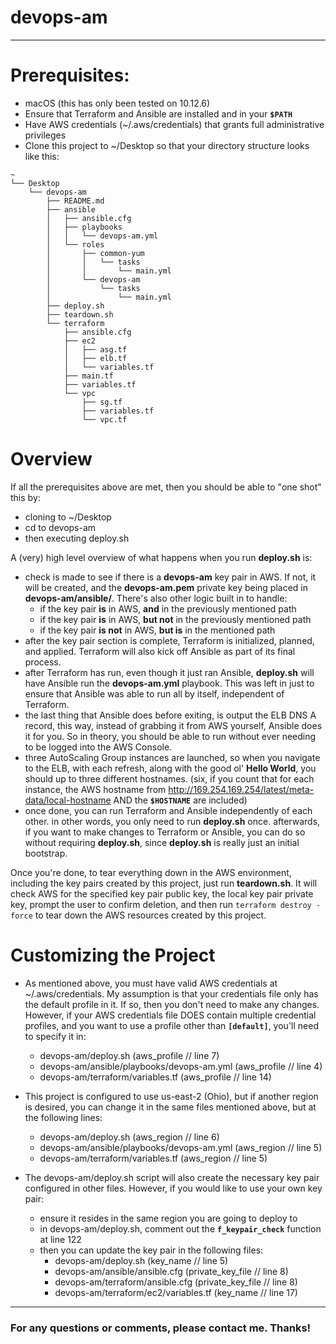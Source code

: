# devops-am
---
# Prerequisites:
- macOS (this has only been tested on 10.12.6)
- Ensure that Terraform and Ansible are installed and in your __```$PATH```__
- Have AWS credentials (~/.aws/credentials) that grants full administrative privileges
- Clone this project to ~/Desktop so that your directory structure looks like this:

```
~
└── Desktop
    └── devops-am
        ├── README.md
        ├── ansible
        │   ├── ansible.cfg
        │   ├── playbooks
        │   │   └── devops-am.yml
        │   └── roles
        │       ├── common-yum
        │       │   └── tasks
        │       │       └── main.yml
        │       └── devops-am
        │           └── tasks
        │               └── main.yml
        ├── deploy.sh
        ├── teardown.sh
        └── terraform
            ├── ansible.cfg
            ├── ec2
            │   ├── asg.tf
            │   ├── elb.tf
            │   └── variables.tf
            ├── main.tf
            ├── variables.tf
            └── vpc
                ├── sg.tf
                ├── variables.tf
                └── vpc.tf
```


# Overview
If all the prerequisites above are met, then you should be able to "one shot" this by:
  - cloning to ~/Desktop
  - cd to devops-am
  - then executing deploy.sh

A (very) high level overview of what happens when you run __deploy.sh__ is:
- check is made to see if there is a __devops-am__ key pair in AWS. If not, it will be created, and the __devops-am.pem__ private key being placed in __devops-am/ansible/__. There's also other logic built in to handle:
  - if the key pair __is__ in AWS, __and__ in the previously mentioned path
  - if the key pair __is__ in AWS, __but not__ in the previously mentioned path
  - if the key pair __is not__ in AWS, __but is__ in the mentioned path
- after the key pair section is complete, Terraform is initialized, planned, and applied. Terraform will also kick off Ansible as part of its final process.
- after Terraform has run, even though it just ran Ansible, __deploy.sh__ will have Ansible run the __devops-am.yml__ playbook. This was left in just to ensure that Ansible was able to run all by itself, independent of Terraform.
- the last thing that Ansible does before exiting, is output the ELB DNS A record, this way, instead of grabbing it from AWS yourself, Ansible does it for you. So in theory, you should be able to run without ever needing to be logged into the AWS Console.
- three AutoScaling Group instances are launched, so when you navigate to the ELB, with each refresh, along with the good ol' __Hello World__, you should up to three different hostnames. (six, if you count that for each instance, the AWS hostname from http://169.254.169.254/latest/meta-data/local-hostname AND the __```$HOSTNAME```__ are included)
- once done, you can run Terraform and Ansible independently of each other. in other words, you only need to run __deploy.sh__ once. afterwards, if you want to make changes to Terraform or Ansible, you can do so without requiring __deploy.sh__, since __deploy.sh__ is really just an initial bootstrap.

Once you're done, to tear everything down in the AWS environment, including the key pairs created by this project, just run __teardown.sh__. It will check AWS for the specified key pair public key, the local key pair private key, prompt the user to confirm deletion, and then run ```terraform destroy -force``` to tear down the AWS resources created by this project.


# Customizing the Project
- As mentioned above, you must have valid AWS credentials at ~/.aws/credentials. My assumption is that your credentials file only has the default profile in it. If so, then you don't need to make any changes. However, if your AWS credentials file DOES contain multiple credential profiles, and you want to use a profile other than __```[default]```__, you'll need to specify it in:
  - devops-am/deploy.sh (aws_profile // line 7)
  - devops-am/ansible/playbooks/devops-am.yml (aws_profile // line 4)
  - devops-am/terraform/variables.tf (aws_profile // line 14)

- This project is configured to use us-east-2 (Ohio), but if another region is desired, you can change it in the same files mentioned above, but at the following lines:
  - devops-am/deploy.sh (aws_region // line 6)
  - devops-am/ansible/playbooks/devops-am.yml (aws_region // line 5)
  - devops-am/terraform/variables.tf (aws_region // line 5)

- The devops-am/deploy.sh script will also create the necessary key pair configured in other files. However, if you would like to use your own key pair:
  - ensure it resides in the same region you are going to deploy to
  - in devops-am/deploy.sh, comment out the __```f_keypair_check```__ function at line 122
  - then you can update the key pair in the following files:
    - devops-am/deploy.sh (key_name // line 5)
    - devops-am/ansible/ansible.cfg (private_key_file // line 8)
    - devops-am/terraform/ansible.cfg (private_key_file // line 8)
    - devops-am/terraform/ec2/variables.tf (key_name // line 17)
---
### For any questions or comments, please contact me. Thanks!
